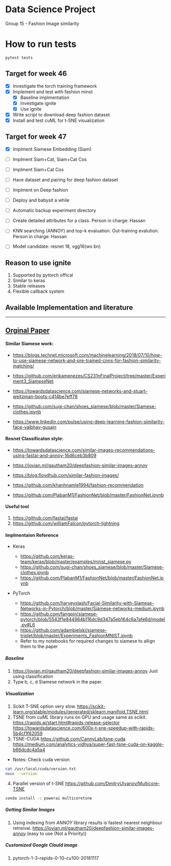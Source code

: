 # Data Science Project
Group 15 - Fashion Image similarity

# How to run tests
```bash
pytest tests
```
## Target for week 46
- [x] Investigate the torch training framework
- [x] Implement and test with fashion minst
  - [x] Baseline implmentation
  - [x] Investigate ignite
  - [x] Use ignite
- [x] Write script to download deep fashion dataset
- [x] Install and test cuML for t-SNE visualization

## Target for week 47
- [x] Implment Siamese Embedding (Siam)
- [ ] Implment Siam+Cat, Siam+Cat Cos
- [ ] Implment Siam+Cat Cos
- [ ] Have dataset and pairing for deep fashion dataset
- [ ] Implment on Deep fashion
- [ ] Deploy and babysit a while
- [ ] Automatic backup experiment directory
- [ ] Create detailed attributes for a class. Person in charge: Hassan
- [ ] KNN searching (ANNOY) and top-k evaluation. Out-training evalution. Person in charge: Hassan
- [ ] Model candidate: resnet 18, vgg16(wo bn)



## Reason to use ignite
1. Supported by pytorch offical
2. Similar to keras
3. Stable releases
4. Flexible callback system

## Available Implementation and literature
--------------------------------------------
## [Orginal Paper](https://www.cs.cornell.edu/~kb/publications/SIG15ProductNet.pdf)

#### Similar Siamese work:

+ https://blogs.technet.microsoft.com/machinelearning/2018/07/10/how-to-use-siamese-network-and-pre-trained-cnns-for-fashion-similarity-matching/
- https://github.com/erikamenezes/CS231nFinalProject/tree/master/Experiment3_SiameseNet

+ https://towardsdatascience.com/siamese-networks-and-stuart-weitzman-boots-c414be7eff78
- https://github.com/sugi-chan/shoes_siamese/blob/master/Siamese-clothes.ipynb

+ https://www.linkedin.com/pulse/using-deep-learning-fashion-similarity-face-vaibhav-gusain

#### Resnet Classificaton style:

+ https://towardsdatascience.com/similar-images-recommendations-using-fastai-and-annoy-16d6ceb3b809
- https://jovian.ml/gautham20/deepfashion-similar-images-annoy
+ https://blog.floydhub.com/similar-fashion-images/
- https://github.com/khanhnamle1994/fashion-recommendation
+ https://github.com/PlabanM1/FashionNet/blob/master/FashionNet.ipynb

#### Useful tool
1. https://github.com/fastai/fastai
2. https://github.com/williamFalcon/pytorch-lightning

#### Implmentaion Reference
- Keras
  - https://github.com/keras-team/keras/blob/master/examples/mnist_siamese.py
  - https://github.com/sugi-chan/shoes_siamese/blob/master/Siamese-clothes.ipynb
  - https://github.com/PlabanM1/FashionNet/blob/master/FashionNet.ipynb

- PyTorch
  - https://github.com/harveyslash/Facial-Similarity-with-Siamese-Networks-in-Pytorch/blob/master/Siamese-networks-medium.ipynb
  - https://github.com/fangpin/siamese-pytorch/blob/5543f1e844964b116dc9d347a5eb164c6a7afe6d/model.py#L6
  - https://github.com/adambielski/siamese-triplet/blob/master/Experiments_FashionMNIST.ipynb
  - Refer to my notebooks for required changes to siamese to allign them to the paper

##### Baseline
1. https://jovian.ml/gautham20/deepfashion-similar-images-annoy
    Just using classification
2. Type b, c, d Siamese network in the paper.

##### Visualization
1. Scikit T-SNE option very slow.
   https://scikit-learn.org/stable/modules/generated/sklearn.manifold.TSNE.html
2. TSNE from *cuML* library runs on GPU and usage same as scikit.
   https://rapids.ai/start.html#rapids-release-selector
   https://towardsdatascience.com/600x-t-sne-speedup-with-rapids-5b4cf1f62059
3. TSNE-CUDA
   https://github.com/CannyLab/tsne-cuda
   https://medium.com/analytics-vidhya/super-fast-tsne-cuda-on-kaggle-b66dcdc4a5a4
*  Notes: Check cuda version
  ```bash
  cat /usr/local/cuda/version.txt
  nvcc --version
  ```
4. Parallel version of t-SNE
  https://github.com/DmitryUlyanov/Multicore-TSNE
  ```bash
  conda install -c powerai multicoretsne
  ```

##### Getting Similar Images
1. Using indexing from *ANNOY* library results is fastest nearest neighbour retreival.
  https://jovian.ml/gautham20/deepfashion-similar-images-annoy
  (easy to use (Not a Priority))

##### Customized Google Clould image
1. pytorch-1-3-rapids-0-10-cu100-20181117
